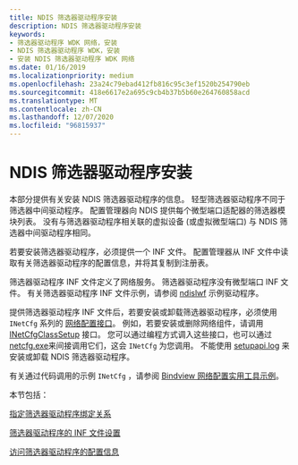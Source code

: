 ```yaml
---
title: NDIS 筛选器驱动程序安装
description: NDIS 筛选器驱动程序安装
keywords:
- 筛选器驱动程序 WDK 网络，安装
- NDIS 筛选器驱动程序 WDK，安装
- 安装 NDIS 筛选器驱动程序 WDK 网络
ms.date: 01/16/2019
ms.localizationpriority: medium
ms.openlocfilehash: 23a24c79ebad412fb816c95c3ef1520b254790eb
ms.sourcegitcommit: 418e6617e2a695c9cb4b37b5b60e264760858acd
ms.translationtype: MT
ms.contentlocale: zh-CN
ms.lasthandoff: 12/07/2020
ms.locfileid: "96815937"
---
```

# <a name="ndis-filter-driver-installation"></a>NDIS 筛选器驱动程序安装

本部分提供有关安装 NDIS 筛选器驱动程序的信息。 轻型筛选器驱动程序不同于筛选器中间驱动程序。 配置管理器向 NDIS 提供每个微型端口适配器的筛选器模块列表。 没有与筛选器驱动程序相关联的虚拟设备 (或虚拟微型端口) 与 NDIS 筛选器中间驱动程序相同。

若要安装筛选器驱动程序，必须提供一个 INF 文件。 配置管理器从 INF 文件中读取有关筛选器驱动程序的配置信息，并将其复制到注册表。

筛选器驱动程序 INF 文件定义了网络服务。 筛选器驱动程序没有微型端口 INF 文件。 有关筛选器驱动程序 INF 文件示例，请参阅 [ndislwf](https://github.com/Microsoft/Windows-driver-samples/tree/master/network/ndis/filter) 示例驱动程序。

提供筛选器驱动程序 INF 文件后，若要安装或卸载筛选器驱动程序，必须使用 `INetCfg` 系列的 [网络配置接口](/previous-versions/windows/hardware/network/ff559080(v=vs.85))。 例如，若要安装或删除网络组件，请调用 [INetCfgClassSetup](/previous-versions/windows/hardware/network/ff547709(v=vs.85)) 接口。 您可以通过编程方式调入这些接口，也可以通过 [netcfg.exe](/windows-server/administration/windows-commands/netcfg)来间接调用它们，这会 `INetCfg` 为您调用。 不能使用 [setupapi.log](../install/setupapi.md) 来安装或卸载 NDIS 筛选器驱动程序。

有关通过代码调用的示例 `INetCfg` ，请参阅 [Bindview 网络配置实用工具示例](https://github.com/Microsoft/Windows-driver-samples/tree/master/network/config/bindview)。

本节包括：

[指定筛选器驱动程序绑定关系](specifying-filter-driver-binding-relationships.md)

[筛选器驱动程序的 INF 文件设置](inf-file-settings-for-filter-drivers.md)

[访问筛选器驱动程序的配置信息](accessing-configuration-information-for-a-filter-driver.md)
